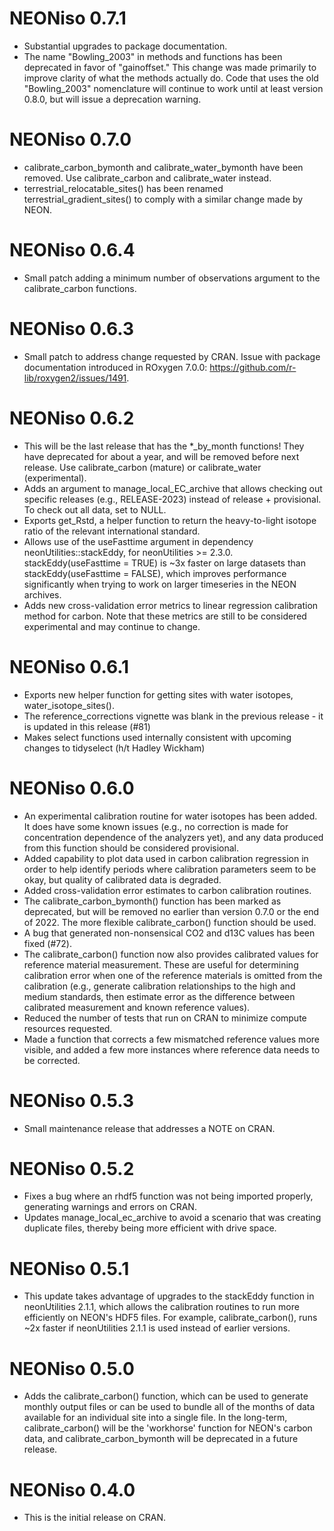 # NEONiso 0.7.1

* Substantial upgrades to package documentation.
* The name "Bowling_2003" in methods and functions has been deprecated in
favor of "gainoffset." This change was made primarily to improve clarity of
what the methods actually do. Code that uses the old "Bowling_2003" nomenclature
will continue to work until at least version 0.8.0, but will issue a deprecation
warning.

# NEONiso 0.7.0

* calibrate_carbon_bymonth and calibrate_water_bymonth have been removed. Use
calibrate_carbon and calibrate_water instead.
* terrestrial_relocatable_sites() has been renamed terrestrial_gradient_sites()
to comply with a similar change made by NEON.

# NEONiso 0.6.4

* Small patch adding a minimum number of observations argument to the 
calibrate_carbon functions.

# NEONiso 0.6.3

* Small patch to address change requested by CRAN. Issue with package documentation 
introduced in ROxygen 7.0.0: https://github.com/r-lib/roxygen2/issues/1491. 

# NEONiso 0.6.2

* This will be the last release that has the *_by_month functions! They have
deprecated for about a year, and will be removed before next release. Use
calibrate_carbon (mature) or calibrate_water (experimental).
* Adds an argument to manage_local_EC_archive that allows checking out
specific releases (e.g., RELEASE-2023) instead of release + provisional. To check
out all data, set to NULL.
* Exports get_Rstd, a helper function to return the heavy-to-light isotope
ratio of the relevant international standard.
* Allows use of the useFasttime argument in dependency neonUtilities::stackEddy, 
for neonUtilities >= 2.3.0. stackEddy(useFasttime = TRUE) is ~3x faster on large
datasets than stackEddy(useFasttime = FALSE), which improves performance significantly
when trying to work on larger timeseries in the NEON archives.
* Adds new cross-validation error metrics to linear regression calibration method
for carbon. Note that these metrics are still to be considered experimental and
may continue to change.

# NEONiso 0.6.1

* Exports new helper function for getting sites with water isotopes, 
water_isotope_sites().
* The reference_corrections vignette was blank in the previous release - 
it is updated in this release (#81)
* Makes select functions used internally consistent with upcoming changes
to tidyselect (h/t Hadley Wickham)

# NEONiso 0.6.0

* An experimental calibration routine for water isotopes has been added. It does
have some known issues (e.g., no correction is made for concentration dependence
of the analyzers yet), and any data produced from this function should be considered
provisional.
* Added capability to plot data used in carbon calibration regression in order
to help identify periods where calibration parameters seem to be okay, but
quality of calibrated data is degraded.
* Added cross-validation error estimates to carbon calibration routines.
* The calibrate_carbon_bymonth() function has been marked as deprecated, but will
be removed no earlier than version 0.7.0 or the end of 2022. 
The more flexible calibrate_carbon() function should be used.
* A bug that generated non-nonsensical CO2 and d13C values has been fixed (#72).
* The calibrate_carbon() function now also provides calibrated values for
reference material measurement. These are useful for determining calibration
error when one of the reference materials is omitted from the calibration (e.g., 
generate calibration relationships to the high and medium standards, then estimate
error as the difference between calibrated measurement and known reference values).
* Reduced the number of tests that run on CRAN to minimize compute resources requested.
* Made a function that corrects a few mismatched reference values more visible,
and added a few more instances where reference data needs to be corrected.

# NEONiso 0.5.3

* Small maintenance release that addresses a NOTE on CRAN.

# NEONiso 0.5.2

* Fixes a bug where an rhdf5 function was not being imported properly,
generating warnings and errors on CRAN.
* Updates manage_local_ec_archive to avoid a scenario that was creating
duplicate files, thereby being more efficient with drive space.

# NEONiso 0.5.1

* This update takes advantage of upgrades to the stackEddy function 
in neonUtilities 2.1.1, which allows the calibration routines to run
more efficiently on NEON's HDF5 files. For example, calibrate_carbon(),
runs ~2x faster if neonUtilities 2.1.1 is used instead of earlier versions.

# NEONiso 0.5.0

* Adds the calibrate_carbon() function, which can be used to generate
monthly output files or can be used to bundle all of the months of data
available for an individual site into a single file. In the long-term,
calibrate_carbon() will be the 'workhorse' function for NEON's carbon data,
and calibrate_carbon_bymonth will be deprecated in a future release.

# NEONiso 0.4.0

* This is the initial release on CRAN.
